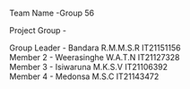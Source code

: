 Team Name -Group 56  

Project Group -

Group Leader - Bandara R.M.M.S.R IT21151156  
Member 2 - Weerasinghe W.A.T.N IT21127328   
Member 3 - Isiwaruna M.K.S.V IT21106392   
Member 4 - Medonsa M.S.C IT21143472

